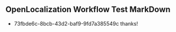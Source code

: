 ## OpenLocalization Workflow Test MarkDown
* 73fbde6c-8bcb-43d2-baf9-9fd7a385549c thanks!

<!--HONumber=Jul16_HO4-->


